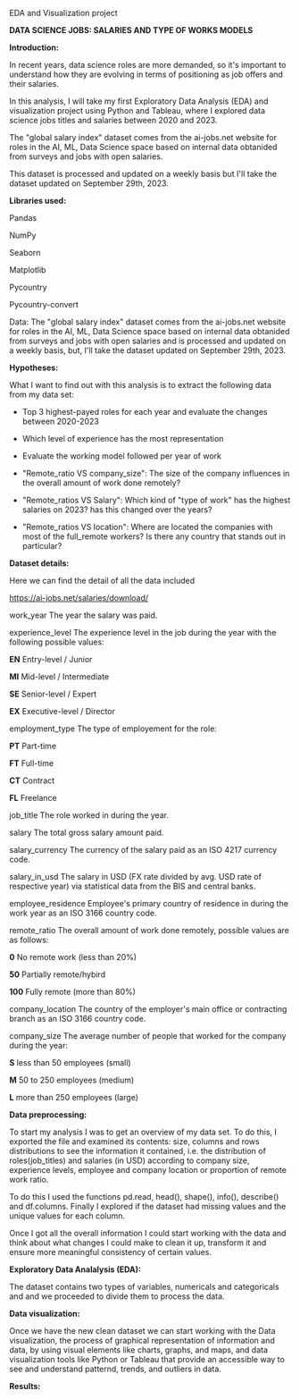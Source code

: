 ﻿EDA and Visualization project

**DATA SCIENCE JOBS: SALARIES AND TYPE OF WORKS MODELS**


**Introduction:**

In recent years, data science roles are more demanded, so it's important to understand how they are evolving in terms of positioning as job offers and their salaries.

In this analysis, I will take my first Exploratory Data Analysis (EDA) and visualization project using Python and Tableau, where I explored data science jobs titles and salaries between 2020 and 2023. 

The "global salary index" dataset comes from the ai-jobs.net website for roles in the AI, ML, Data Science space based on internal data obtanided from surveys and jobs with open salaries.

This dataset is processed and updated on a weekly basis but I'll take the dataset updated on September 29th, 2023.

**Libraries used:**

Pandas

NumPy

Seaborn

Matplotlib

Pycountry

Pycountry-convert

Data: The "global salary index" dataset comes from the ai-jobs.net website for roles in the AI, ML, Data Science space based on internal data obtanided from surveys and jobs with open salaries and is processed and updated on a weekly basis, but, I'll take the dataset updated on September 29th, 2023.

**Hypotheses:**

What I want to find out with this analysis is to extract the following data from my data set:


- Top 3 highest-payed roles for each year and evaluate the changes between 2020-2023 

- Which level of experience has the most representation

- Evaluate the working model followed per year of work

- "Remote\_ratio VS company\_size": The size of the company influences in the overall amount of work done remotely? 

- "Remote\_ratios VS Salary": Which kind of "type of work" has the highest salaries on 2023? has this changed over the years?

- "Remote\_ratios VS location": Where are located the companies with most of the full\_remote workers? Is there any country that stands out in particular?


**Dataset details:**

Here we can find the detail of all the data included

https://ai-jobs.net/salaries/download/

work\_year			The year the salary was paid.

experience\_level	The experience level in the job during the year with the following possible values:

**EN**	Entry-level / Junior

**MI**	Mid-level / Intermediate

**SE**	Senior-level / Expert

**EX**	Executive-level / Director

employment\_type		The type of employement for the role:

**PT**	Part-time

**FT**	Full-time

**CT**	Contract

**FL**	Freelance

job\_title			The role worked in during the year.

salary				The total gross salary amount paid.

salary\_currency	The currency of the salary paid as an ISO 4217 currency code.

salary\_in\_usd	The salary in USD (FX rate divided by avg. USD rate of respective year) via statistical data from the BIS and central banks.

employee\_residence	Employee's primary country of residence in during the work year as an ISO 3166 country code.

remote\_ratio	The overall amount of work done remotely, possible values are as follows:

**0**	No remote work (less than 20%)

**50**	Partially remote/hybird

**100**	Fully remote (more than 80%)

company\_location	The country of the employer's main office or contracting branch as an ISO 3166 country code.

company\_size	The average number of people that worked for the company during the year:

**S**	less than 50 employees (small)

**M**	50 to 250 employees (medium)

**L**	more than 250 employees (large)


**Data preprocessing:**

To start my analysis I was to get an overview of my data set. To do this, I exported the file and examined its contents: size, columns and rows distributions to see the information it contained, i.e. the distribution of roles(job\_titles) and salaries (in USD) according to company size, experience levels, employee and company location or proportion of remote work ratio.

To do this I used the functions pd.read, head(), shape(), info(), describe() and df.columns. Finally I explored if the dataset had missing values and the unique values for each column.

Once I got all the overall information I could start working with the data and think about what changes I could make to clean it up, transform it and ensure more meaningful consistency of certain values.

**Exploratory Data Analalysis (EDA):**

The dataset contains two types of variables, numericals and categoricals and and we proceeded to divide them to process the data.






**Data visualization:**

Once we have the new clean dataset we can start working with the Data visualization, the process of graphical representation of information and data, by using visual elements like charts, graphs, and maps, and data visualization tools like Python or Tableau that provide an accessible way to see and understand patternd, trends, and outliers in data.

**Results:**

